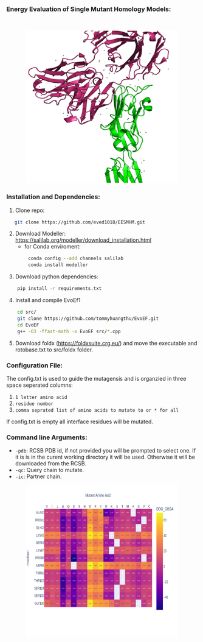 ### Energy Evaluation of Single Mutant Homology Models:
<Br>

<p align="center">
<img src="Media/Picture1.png"  width="400" height="400"/>
</p>

### Installation and Dependencies:
1. Clone repo:
```sh
   git clone https://github.com/eved1018/EESMHM.git
```
2. Download Modeller: https://salilab.org/modeller/download_installation.html
    * for Conda enviroment:
```sh 
        conda config --add channels salilab
        conda install modeller
```
3. Download python dependencies:
```sh
    pip install -r requirements.txt 
```
4. Install and compile EvoEf1
```sh
    cd src/
    git clone https://github.com/tommyhuangthu/EvoEF.git
    cd EvoEF
    g++ -O3 -ffast-math -o EvoEF src/*.cpp
```

5. Download foldx (https://foldxsuite.crg.eu/) and move the executable and rotobase.txt to src/foldx folder.

### Configuration File:
The config.txt is used to guide the mutagensis and is organzied in three space seperated columns:
1) `1 letter amino acid` 
2) `residue number`
3) `comma seprated list of amino acids to mutate to or * for all`

If config.txt is empty all interface residues will be mutated.   

### Command line Arguments:
* `-pdb`: RCSB PDB id, if not provided you will be prompted to select one. If it is is in the curent working directory it will be used. Otherwise it will be downloaded from the RCSB.
* `-qc`: Query chain to mutate.
* `-ic`: Partner chain.


<p align="center">
<img src="Media/DDG_GBSA.png"  width="400" height="400"/>
</p>


